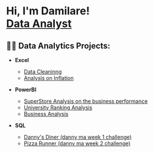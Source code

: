 <h1>Hi, I'm Damilare! <br/><a href="https://github.com/damilareadesina">Data Analyst</a>

<h2>👨‍💻 Data Analytics Projects:</h2>

- <b>Excel</b>
  - [Data Cleaninng](https://github.com/Damilareadesina/Data-Cleaning.git)
  - [Analysis  on  Inflation](https://github.com/Damilareadesina/Descriptive-Analysis-on-Inflation.git) 


- <b>PowerBI</b>
  - [SuperStore Analysis on the business performance](https://github.com/joshmadako/Sentinel-Lab)
  - [University Ranking Analysis](https://github.com/Damilareadesina/University-Ranking-Analysis.git)
  - [Business Analysis](https://github.com/Damilareadesina/Business-Analysis.git)
- <b>SQL</b>  
  - [Danny's Diner (danny ma week 1 challenge) ](https://github.com/Damilareadesina/Dannys-Diner.git)
  - [Pizza Runner (danny ma week 2 challenge) ](https://github.com/Damilareadesina/Pizza-Runner.git)

 


